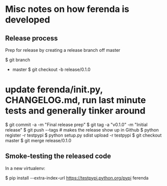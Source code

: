 Misc notes on how ferenda is developed
======================================

Release process
---------------

Prep for release by creating a release branch off master

$ git branch
* master
$ git checkout -b release/0.1.0
# update ferenda/__init__.py, CHANGELOG.md, run last minute tests and generally tinker around
$ git commit -a -m "Final release prep"
$ git tag -a "v0.1.0" -m "Initial release"
$ git push --tags # makes the release show up in Github
$ python register -r testpypi
$ python setup.py sdist upload -r testpypi
$ git checkout master
$ git merge release/0.1.0

Smoke-testing the released code
-------------------------------

In a new virtualenv:

$ pip install --extra-index-url https://testpypi.python.org/pypi ferenda

